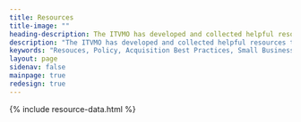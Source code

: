 ```yaml
---
title: Resources
title-image: ""
heading-description: The ITVMO has developed and collected helpful resources to make government IT acquisitions smarter and faster. Review these knowledge cases to learn more about specific topics. We will regularly update and add to the resources posted to this page.
description: "The ITVMO has developed and collected helpful resources to make government IT acquisitions smarter and faster. Review these knowledge cases to learn more about specific topics. We will regularly update and add to the resources posted to this page."
keywords: "Resouces, Policy, Acquisition Best Practices, Small Business, Market Intelligence,Technology,Contract Solutions, Contracts, Acquisitions, Security, Compliance, Industry, Guidance, Use Case, Report, Information Slick, Tool"
layout: page
sidenav: false
mainpage: true
redesign: true
---
```

  <section id="main-page-content" class="usa-graphic-list margin-bottom-4 grid-container padding-0">
    <section id="page-directory" class="grid-container padding-0"></section>
    <div class="grid-container grid-container margin-0 padding-0">
            {% include resource-data.html %}
    </div>
  </section>

